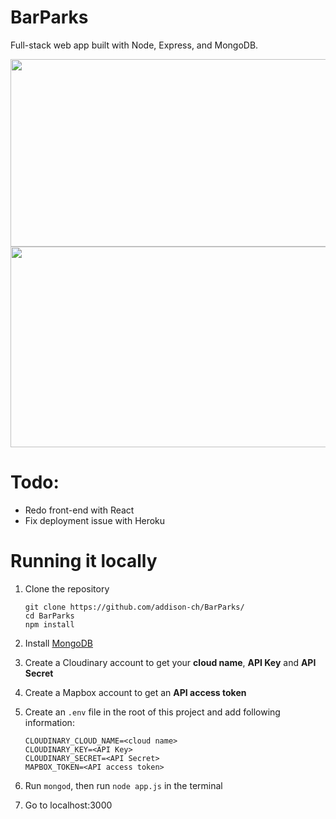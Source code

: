 # BarParks
Full-stack web app built with Node, Express, and MongoDB. 


<img src="https://user-images.githubusercontent.com/74084822/143974019-8d15e8b2-a42d-4012-8bdd-c40ec957005f.png" width="640" height="300">
<img src="https://user-images.githubusercontent.com/74084822/143974479-f5c615f6-9ebb-43ff-a22f-08f68628507f.png" width="551" height="321">



# Todo:
- Redo front-end with React
- Fix deployment issue with Heroku

# Running it locally
1. Clone the repository

   ```
   git clone https://github.com/addison-ch/BarParks/
   cd BarParks
   npm install 
   ```

2. Install [MongoDB](https://www.mongodb.com/)

3. Create a Cloudinary account to get your **cloud name**, **API Key** and **API Secret**

4. Create a Mapbox account to get an **API access token**

5. Create an `.env` file in the root of this project and add following information:

   ```
   CLOUDINARY_CLOUD_NAME=<cloud name>
   CLOUDINARY_KEY=<API Key>
   CLOUDINARY_SECRET=<API Secret>
   MAPBOX_TOKEN=<API access token>
   ```

6. Run `mongod`, then run  `node app.js` in the terminal
7. Go to localhost:3000

